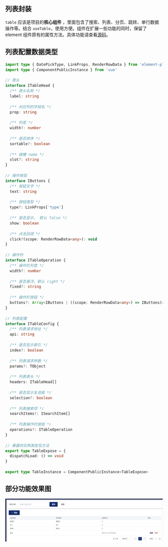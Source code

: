 ## 列表封装

`table` 应该是项目的**核心组件** ，里面包含了搜索、列表、分页、跳转、单行数据操作等。结合 `useTable`，使用方便。组件在扩展一些功能的同时，保留了 element 组件原有的属性方法。具体功能请查看[源码](https://github.com/wjw-gavin/vue3-vite-ts-element-plus/blob/vue_nest/src/components/table/index.vue)。

## 列表配置数据类型

```ts
import type { DatePickType, LinkProps, RenderRowData } from 'element-plus'
import type { ComponentPublicInstance } from 'vue'

// 表头
interface ITableHead {
  /** 表头名称 */
  label: string

  /** 对应列的字段名 */
  prop: string

  /** 列宽 */
  width?: number

  /** 是否排序 */
  sortable?: boolean

  /** 插槽 name */
  slot?: string
}

// 操作按钮
interface IButtons {
  /** 按钮文字 */
  text: string

  /** 按钮类型 */
  type?: LinkProps['type']

  /** 是否显示， 默认 false */
  show: boolean

  /** 点击回调 */
  click?(scope: RenderRowData<any>): void
}

// 操作列
interface ITableOperation {
  /** 操作栏列宽 */
  width?: number

  /** 是否悬浮，默认 right */
  fixed?: string

  /** 操作栏按钮 */
  buttons?: Array<IButtons | ((scope: RenderRowData<any>) => IButtons)>
}

// 列表配置
interface ITableConfig {
  /** 列表请求地址 */
  api: string

  /** 是否显示索引 */
  index?: boolean

  /** 列表请求参数 */
  params?: TObject

  /** 列表表头 */
  headers: ITableHead[]

  /** 是否显示复选框 */
  selection?: boolean

  /** 列表搜索项 */
  searchItems?: ISearchItem[]

  /** 列表操作栏按钮 */
  operations?: ITableOperation
}

// 暴露的实例类型及方法
export type TableExpose = {
  dispatchLoad: () => void
}

export type TableInstance = ComponentPublicInstance<TableExpose>
```

## 部分功能效果图

<!-- ![list1.png](../../images/list_1.png) -->

![list2.png](../../images/list_2.png)
